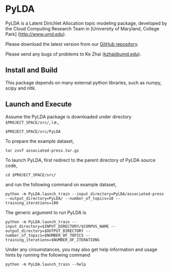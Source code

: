 PyLDA
==========

PyLDA is a Latent Dirichlet Allocation topic modeling package, developed by the Cloud Computing Research Team in [University of Maryland, College Park] (http://www.umd.edu).

Please download the latest version from our [GitHub repository](https://github.com/kzhai/PyLDA).

Please send any bugs of problems to Ke Zhai (kzhai@umd.edu).

Install and Build
----------

This package depends on many external python libraries, such as numpy, scipy and nltk.

Launch and Execute
----------

Assume the PyLDA package is downloaded under directory ```$PROJECT_SPACE/src/```, i.e., 

	$PROJECT_SPACE/src/PyLDA

To prepare the example dataset,

	tar zxvf associated-press.tar.gz

To launch PyLDA, first redirect to the parent directory of PyLDA source code,

	cd $PROJECT_SPACE/src/

and run the following command on example dataset,

	python -m PyLDA.launch_train --input_directory=PyLDA/associated-press --output_directory=PyLDA/ --number_of_topics=10 --training_iterations=100

The generic argument to run PyLDA is

	python -m PyLDA.launch_train --input_directory=$INPUT_DIRECTORY/$CORPUS_NAME --output_directory=$OUTPUT_DIRECTORY --number_of_topics=$NUMBER_OF_TOPICS --training_iterations=$NUMBER_OF_ITERATIONS

Under any cirsumstances, you may also get help information and usage hints by running the following command

	python -m PyLDA.launch_train --help
